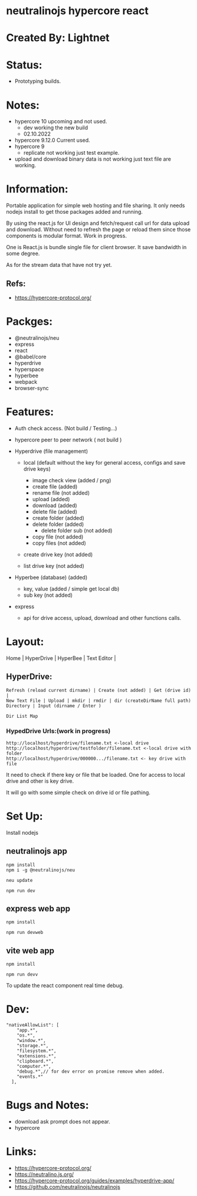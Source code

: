 # neutralinojs hypercore react

# Created By: Lightnet

# Status:
- Prototyping builds.

# Notes:
- hypercore 10 upcoming and not used.
  - dev working the new build
  - 02.10.2022
- hypercore 9.12.0 Current used.
- hypercore 9
  - replicate not working just test example.
- upload and download binary data is not working just text file are working.

# Information:
  Portable application for simple web hosting and file sharing. It only needs nodejs install to get those packages added and running.

  By using the react.js for UI design and fetch/request call url for data upload and download. Without need to refresh the page or reload them since those components is modular format. Work in progress.

  One is React.js is bundle single file for client browser. It save bandwidth in some degree.

  As for the stream data that have not try yet.
## Refs:
- https://hypercore-protocol.org/

# Packges:
- @neutralinojs/neu
- express
- react
- @babel/core
- hyperdrive
- hyperspace
- hyperbee
- webpack
- browser-sync

# Features:
- Auth check access. (Not build / Testing...)
- hypercore peer to peer network ( not build )
- Hyperdrive (file management)
  - local (default without the key for general access, configs and save drive keys)
    - image check view (added / png)
    - create file (added)
    - rename file (not added)
    - upload (added)
    - download (added)
    - delete file (added)
    - create folder (added)
    - delete folder (added)
      - delete folder sub (not added)
    - copy file (not added)
    - copy files (not added)

  - create drive key (not added)
  - list drive key (not added)
- Hyperbee (database) (added)
  - key, value (added / simple get local db)
  - sub key (not added)

- express
  - api for drive access, upload, download and other functions calls.

# Layout:
Home | HyperDrive | HyperBee | Text Editor |


## HyperDrive:

```
Refresh (reload current dirname) | Create (not added) | Get (drive id) |
New Text File | Upload | mkdir | rmdir | dir (createDirName full path)
Directory | Input (dirname / Enter )

Dir List Map

```

### HypedDrive Urls:(work in progress)
```
http://localhost/hyperdrive/filename.txt <-local drive
http://localhost/hyperdrive/testfolder/filename.txt <-local drive with folder
http://localhost/hyperdrive/000000.../filename.txt <- key drive with file
```
  It need to check if there key or file that be loaded. One for access to local drive and other is key drive.

  It will go with some simple check on drive id or file pathing.

# Set Up:
  Install nodejs

## neutralinojs app
```
npm install
npm i -g @neutralinojs/neu

neu update

npm run dev
```
## express web app
```
npm install

npm run devweb
```

## vite web app
```
npm install

npm run devv
```
  To update the react component real time debug.

# Dev:
```
"nativeAllowList": [
    "app.*",
    "os.*",
    "window.*",
    "storage.*",
    "filesystem.*",
    "extensions.*",
    "clipboard.*",
    "computer.*",
    "debug.*",// for dev error on promise remove when added.
    "events.*"
  ],
```

# Bugs and Notes:
- download ask prompt does not appear.
- hypercore 

# Links:
- https://hypercore-protocol.org/
- https://neutralino.js.org/
- https://hypercore-protocol.org/guides/examples/hyperdrive-app/
- https://github.com/neutralinojs/neutralinojs